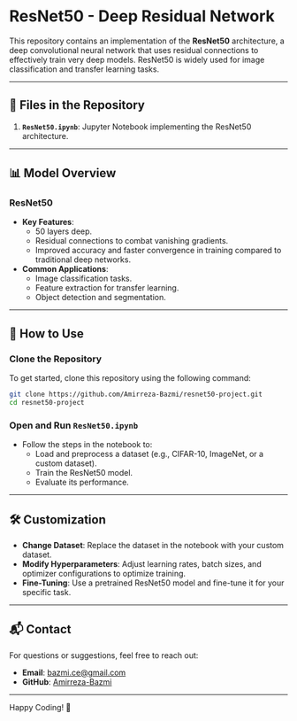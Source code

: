 # ResNet50 - Deep Residual Network

This repository contains an implementation of the **ResNet50** architecture, a deep convolutional neural network that uses residual connections to effectively train very deep models. ResNet50 is widely used for image classification and transfer learning tasks.

---

## 📂 Files in the Repository

1. **`ResNet50.ipynb`**: Jupyter Notebook implementing the ResNet50 architecture.

---

## 📊 Model Overview

### ResNet50
- **Key Features**:
  - 50 layers deep.
  - Residual connections to combat vanishing gradients.
  - Improved accuracy and faster convergence in training compared to traditional deep networks.
- **Common Applications**:
  - Image classification tasks.
  - Feature extraction for transfer learning.
  - Object detection and segmentation.

---

## 🚀 How to Use

### Clone the Repository
To get started, clone this repository using the following command:
```bash
git clone https://github.com/Amirreza-Bazmi/resnet50-project.git
cd resnet50-project
```

### Open and Run `ResNet50.ipynb`
- Follow the steps in the notebook to:
  - Load and preprocess a dataset (e.g., CIFAR-10, ImageNet, or a custom dataset).
  - Train the ResNet50 model.
  - Evaluate its performance.

---

## 🛠 Customization

- **Change Dataset**: Replace the dataset in the notebook with your custom dataset.
- **Modify Hyperparameters**: Adjust learning rates, batch sizes, and optimizer configurations to optimize training.
- **Fine-Tuning**: Use a pretrained ResNet50 model and fine-tune it for your specific task.

---

## 📬 Contact
For questions or suggestions, feel free to reach out:
- **Email**: [bazmi.ce@gmail.com](mailto:bazmi.ce@gmail.com)
- **GitHub**: [Amirreza-Bazmi](https://github.com/Amirreza-Bazmi)

---

Happy Coding! 🚀
